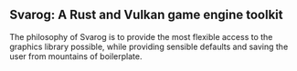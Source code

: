 ## Svarog: A Rust and Vulkan game engine toolkit

The philosophy of Svarog is to provide the most flexible access to the graphics library
possible, while providing sensible defaults and saving the user from mountains of boilerplate. 